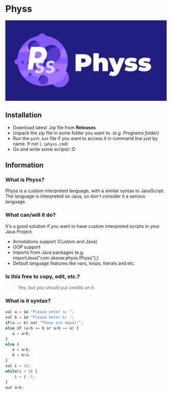 # Physs
![Physs banner](/img/physs_banner.png)
## Installation
* Download latest .zip file from **Releases**
* Unpack the zip file in some folder you want to. *(e.g. Programs folder)*
* Run the `path.bat` file if you want to access it in command line just by name. If not (`.\physs.cmd`)
* Go and write some scripts! :D

## Information
### What is Physs?
Physs is a custom interpreted language, with a similar syntax to JavaScript.
The language is interpreted on Java, so don't consider it a serious language.

### What can/will it do?
It's a good solution if you want to have custom interpreted scripts in your Java Project.
* Annotations support (Custom and Java)
* OOP support
* Imports from Java packages (e.g. importJava("com.skoow.physs.Physs");)
* Default language features like vars, loops, literals and etc.

### Is this free to copy, edit, etc.?
> Yes, but you should put credits on it.

### What is it syntax?
```javascript
val a = in "Please enter a: ";
val b = in "Please enter b: ";
if(a == b) out "Those are equal!";
else if (a+b == b or a+b == a) {
   a = a+b;
} 
else {
   a = a+b;
   b = b+a;
}
val i = 10; 
while(i > 0) {
    i = i -1;
}
out a+b;
```
